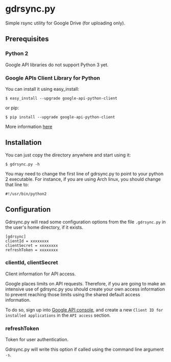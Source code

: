 # gdrsync.py

Simple rsync utility for Google Drive (for uploading only).

## Prerequisites

### Python 2

Google API libraries do not support Python 3 yet.

### Google APIs Client Library for Python

You can install it using easy_install:

    $ easy_install --upgrade google-api-python-client

or pip:

    $ pip install --upgrade google-api-python-client

More information [here](https://developers.google.com/api-client-library/python/start/installation)

## Installation

You can just copy the directory anywhere and start using it:

    $ gdrsync.py -h

You may need to change the first line of gdrsync.py to point to your python 2
executable. For instance, if you are using Arch linux, you should change that
line to:

    #!/usr/bin/python2

## Configuration

Gdrsync.py will read some configuration options from the file `.gdrsync.py` in
the user's home directory, if it exists.

    [gdrsync]
    clientId = xxxxxxxx
    clientSecret = xxxxxxxx
    refreshToken = xxxxxxxx

### clientId, clientSecret

Client information for API access.

Google places limits on API requests. Therefore, if you are going to make an
intensive use of gdrsync.py you should create your own access information to
prevent reaching those limits using the shared default access information.

To do so, sign up into
[Google API console](http://code.google.com/apis/console), and create a new
`Client ID for installed applications` in the `API access` section.

### refreshToken

Token for user authentication.

Gdrsync.py will write this option if called using the command line argument
`-s`.
